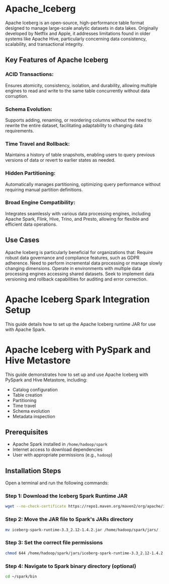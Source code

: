 # Apache_Iceberg 
Apache Iceberg is an open-source, high-performance table format designed to manage large-scale analytic datasets in data lakes. Originally developed by Netflix and Apple, it addresses limitations found in older systems like Apache Hive, particularly concerning data consistency, scalability, and transactional integrity. 

## Key Features of Apache Iceberg
### ACID Transactions: 
Ensures atomicity, consistency, isolation, and durability, allowing multiple engines to read and write to the same table concurrently without data corruption.
### Schema Evolution: 
Supports adding, renaming, or reordering columns without the need to rewrite the entire dataset, facilitating adaptability to changing data requirements. 
### Time Travel and Rollback: 
Maintains a history of table snapshots, enabling users to query previous versions of data or revert to earlier states as needed. 
### Hidden Partitioning: 
Automatically manages partitioning, optimizing query performance without requiring manual partition definitions. 
### Broad Engine Compatibility: 
Integrates seamlessly with various data processing engines, including Apache Spark, Flink, Hive, Trino, and Presto, allowing for flexible and efficient data operations. 

## Use Cases
Apache Iceberg is particularly beneficial for organizations that:
Require robust data governance and compliance features, such as GDPR adherence.
Need to perform incremental data processing or manage slowly changing dimensions.
Operate in environments with multiple data processing engines accessing shared datasets.
Seek to implement data versioning and rollback capabilities for auditing and error correction. 


# Apache Iceberg Spark Integration Setup

This guide details how to set up the Apache Iceberg runtime JAR for use with Apache Spark. 

# Apache Iceberg with PySpark and Hive Metastore

This guide demonstrates how to set up and use Apache Iceberg with PySpark and Hive Metastore, including:

- Catalog configuration
- Table creation
- Partitioning
- Time travel
- Schema evolution
- Metadata inspection

## Prerequisites

- Apache Spark installed in `/home/hadoop/spark`
- Internet access to download dependencies
- User with appropriate permissions (e.g., `hadoop`)

## Installation Steps

Open a terminal and run the following commands:

### Step 1: Download the Iceberg Spark Runtime JAR
```bash
wget --no-check-certificate https://repo1.maven.org/maven2/org/apache/iceberg/iceberg-spark-runtime-3.3_2.12/1.4.2/iceberg-spark-runtime-3.3_2.12-1.4.2.jar
``` 

### Step 2: Move the JAR file to Spark's JARs directory
```bash
mv iceberg-spark-runtime-3.3_2.12-1.4.2.jar /home/hadoop/spark/jars/
```

### Step 3: Set the correct file permissions
```bash
chmod 644 /home/hadoop/spark/jars/iceberg-spark-runtime-3.3_2.12-1.4.2.jar
```

### Step 4: Navigate to Spark binary directory (optional)
```bash
cd ~/spark/bin
```







